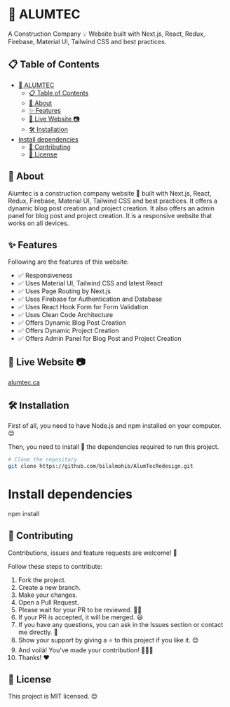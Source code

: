 # 🚧 ALUMTEC

A Construction Company 💡 Website built with Next.js, React, Redux, Firebase, Material UI, Tailwind CSS and best practices. 

## 📋 Table of Contents

- [🚧 ALUMTEC](#-alumtec)
  - [📋 Table of Contents](#-table-of-contents)
  - [🧐 About](#-about)
  - [✨ Features](#-features)
  - [🎥 Live Website 📷](#-live-website-)
  - [🛠️ Installation](#️-installation)
- [Install dependencies](#install-dependencies)
  - [🤝 Contributing](#-contributing)
  - [📄 License](#-license)

## 🧐 About

Alumtec is a construction company website 🌟 built with Next.js, React, Redux, Firebase, Material UI, Tailwind CSS and best practices. It offers a dynamic blog post creation and project creation. It also offers an admin panel for blog post and project creation. It is a responsive website that works on all devices.

## ✨ Features

Following are the features of this website:

- ✅ Responsiveness
- ✅ Uses Material UI, Tailwind CSS and latest React
- ✅ Uses Page Routing by Next.js
- ✅ Uses Firebase for Authentication and Database
- ✅ Uses React Hook Form for Form Validation
- ✅ Uses Clean Code Architecture
- ✅ Offers Dynamic Blog Post Creation
- ✅ Offers Dynamic Project Creation
- ✅ Offers Admin Panel for Blog Post and Project Creation

## 🎥 Live Website 📷
[alumtec.ca](https://alumtec.ca/)

## 🛠️ Installation

First of all, you need to have Node.js and npm installed on your computer. 😊

Then, you need to install 🔧 the dependencies required to run this project.

```bash
# Clone the repository
git clone https://github.com/bilalmohib/AlumTecRedesign.git
```

# Install dependencies

npm install

## 🤝 Contributing

Contributions, issues and feature requests are welcome! 🤝

Follow these steps to contribute:

1. Fork the project.
2. Create a new branch.
3. Make your changes.
4. Open a Pull Request.
5. Please wait for your PR to be reviewed. 🙏🏼
6. If your PR is accepted, it will be merged. 😃
7. If you have any questions, you can ask in the Issues section or contact me directly. 🤩
8. Show your support by giving a ⭐ to this project if you like it. 😊
9. And voilà! You've made your contribution! 🎉🎉🎉
10. Thanks! ❤️

## 📄 License

This project is MIT licensed. 😊
